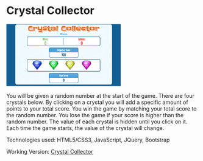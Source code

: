 # Crystal Collector
<img src="https://github.com/gregswanson/week-4-game/blob/master/img/crystal1.png" alt="Crystal Collector Game" width="300px"/>

You will be given a random number at the start of the game. There are four crystals below. By clicking on a crystal you will add a specific amount of points to your total score. You win the game by matching your total score to the random number. You lose the game if your score is higher than the random number. The value of each crystal is hidden until you click on it. Each time the game starts, the value of the crystal will change.

Technologies used: HTML5/CSS3, JavaScript, JQuery, Bootstrap

Working Version:
[Crystal Collector](http://salty-waters-84219.herokuapp.com/ "Crystal Collector")